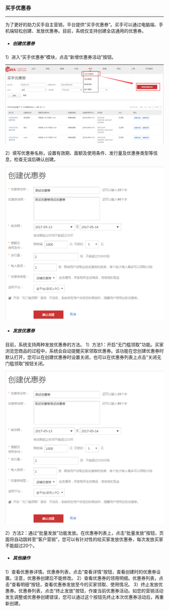 ### 买手优惠券

---

为了更好的助力买手自主营销，平台提供“买手优惠券”。买手可以通过电脑端、手机端轻松创建、发放优惠券。目前，系统仅支持创建全店通用的优惠券。

* ##### 创建优惠券

1）进入“买手优惠券”模块，点击“新增优惠券活动”按钮。

![](/seller-promotions/images/pcyhq_1.png)

2）填写优惠券名称，设置有效期、面额及使用条件、发行量及优惠券类型等信息，检查无误后确认创建。

![](/seller-promotions/images/pcyhq_2.png)

* ##### 发放优惠券

目前，系统支持两种发放优惠券的方法。
1）方法1：开启“无门槛领取”功能。买家浏览您商品的过程中，系统会自动提醒买家领取优惠券。该功能在您创建优惠券时默认打开，您可以在创建优惠券时设置关闭，也可以在优惠券列表上点击“关闭无门槛领取”按钮关闭。

![](/seller-promotions/images/pcyhq_2.png)

2）方法2：通过“批量发放”功能发放。在优惠券列表上，点击“批量发放”按钮，页面将自动跳转至“客户营销”，您可以有针对性的给买家发放优惠券，每次发放买家不能超过20个。

* ##### 其他操作

1）查看优惠券详情。优惠券列表，点击“查看详情”按钮，查看创建时的优惠券设置。注意，优惠券创建后不能修改。
2）查看优惠券的领用明细。优惠券列表，点击“查看明细”按钮，查看优惠券发放至今的买家领取、使用情况。
3）终止发放优惠券。优惠券列表，点击“终止发放"按钮，作废当前优惠券活动。如您的营销活动发生调整或优惠券创建错误，您可以通过这个按钮先终止本次优惠券活动后，再重新创建。










